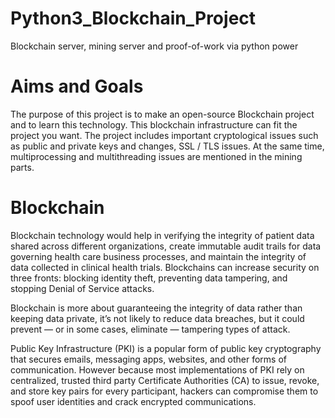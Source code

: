# Python3_Blockchain_Project
Blockchain server, mining server and proof-of-work via python power

# Aims and Goals
The purpose of this project is to make an open-source Blockchain project and to learn this technology. This blockchain infrastructure can fit the project you want. The project includes important cryptological issues such as public and private keys and changes, SSL / TLS issues. At the same time, multiprocessing and multithreading issues are mentioned in the mining parts.

# Blockchain 
Blockchain technology would help in verifying the integrity of patient data shared across different organizations, create immutable audit trails for data governing health care business processes, and maintain the integrity of data collected in clinical health trials. Blockchains can increase security on three fronts: blocking identity theft, preventing data tampering, and stopping Denial of Service attacks.

Blockchain is more about guaranteeing the integrity of data rather than keeping data private, it’s not likely to reduce data breaches, but it could prevent — or in some cases, eliminate — tampering types of attack.

Public Key Infrastructure (PKI) is a popular form of public key cryptography that secures emails, messaging apps, websites, and other forms of communication. However because most implementations of PKI rely on centralized, trusted third party Certificate Authorities (CA) to issue, revoke, and store key pairs for every participant, hackers can compromise them to spoof user identities and crack encrypted communications.
